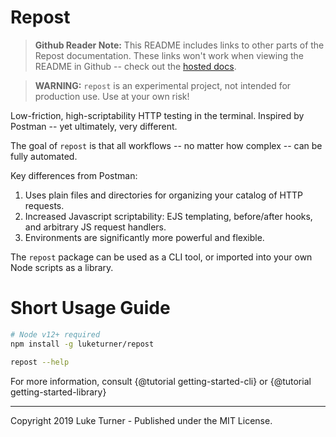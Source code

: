 # Repost

> **Github Reader Note:** This README includes links to other parts of the Repost documentation. These links won't work when viewing the README in Github -- check out the [hosted docs](https://luketurner.org/repost).

> **WARNING:** `repost` is an experimental project, not intended for production use. Use at your own risk!

Low-friction, high-scriptability HTTP testing in the terminal. Inspired by Postman -- yet ultimately, very different.

The goal of `repost` is that all workflows -- no matter how complex -- can be fully automated.

Key differences from Postman:

1. Uses plain files and directories for organizing your catalog of HTTP requests.
1. Increased Javascript scriptability: EJS templating, before/after hooks, and arbitrary JS request handlers.
1. Environments are significantly more powerful and flexible.

The `repost` package can be used as a CLI tool, or imported into your own Node scripts as a library.

# Short Usage Guide

```bash
# Node v12+ required
npm install -g luketurner/repost

repost --help
```

For more information, consult {@tutorial getting-started-cli} or {@tutorial getting-started-library}

---

Copyright 2019 Luke Turner - Published under the MIT License.
